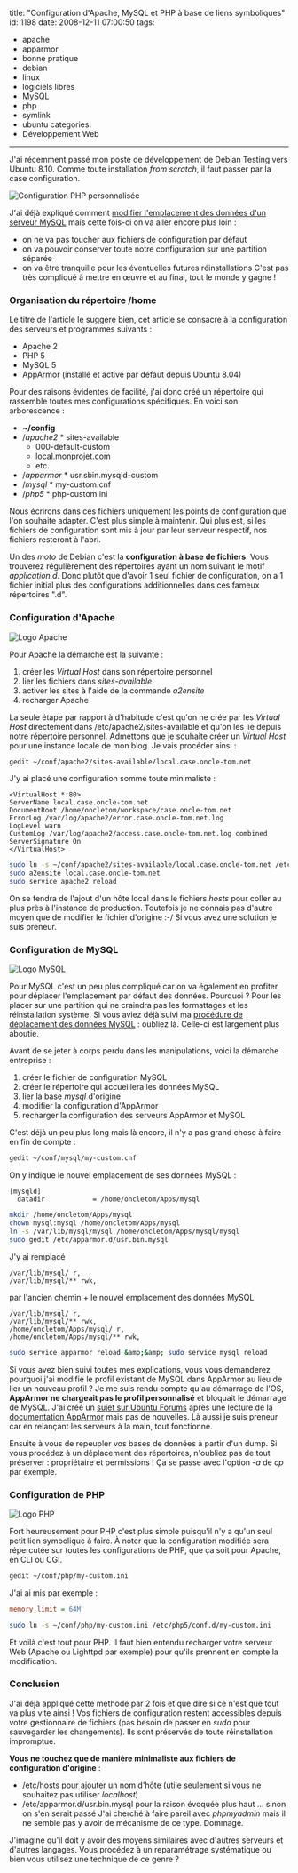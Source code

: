 title: "Configuration d'Apache, MySQL et PHP à base de liens symboliques"
id: 1198
date: 2008-12-11 07:00:50
tags:
- apache
- apparmor
- bonne pratique
- debian
- linux
- logiciels libres
- MySQL
- php
- symlink
- ubuntu
categories:
- Développement Web
---

J'ai récemment passé mon poste de développement de Debian Testing vers Ubuntu 8.10\. Comme toute installation _from scratch_, il faut passer par la case configuration.

![](https://oncletom.io/images/2008/12/php-custom.png "Configuration PHP personnalisée")

J'ai déjà expliqué comment [modifier l'emplacement des données d'un serveur MySQL](https://oncletom.io/2008/05/04/modifier-emplacement-donnees-serveur-mysql/) mais cette fois-ci on va aller encore plus loin :

*   on ne va pas toucher aux fichiers de configuration par défaut
*   on va pouvoir conserver toute notre configuration sur une partition séparée
*   on va être tranquille pour les éventuelles futures réinstallations
C'est pas très compliqué à mettre en œuvre et au final, tout le monde y gagne !

<!--more-->

### Organisation du répertoire /home

Le titre de l'article le suggère bien, cet article se consacre à la configuration des serveurs et programmes suivants :

*   Apache 2
*   PHP 5
*   MySQL 5
*   AppArmor (installé et activé par défaut depuis Ubuntu 8.04)

Pour des raisons évidentes de facilité, j'ai donc créé un répertoire qui rassemble toutes mes configurations spécifiques. En voici son arborescence :

*   **~/config**
  *   /_apache2_
    *   sites-available
      *   000-default-custom
      *   local.monprojet.com
      *   etc.
  *   /_apparmor_
    *   usr.sbin.mysqld-custom
  *   /_mysql_
    *   my-custom.cnf
  *   /_php5_
    *   php-custom.ini

Nous écrirons dans ces fichiers uniquement les points de configuration que l'on souhaite adapter. C'est plus simple à maintenir. Qui plus est, si les fichiers de configuration sont mis à jour par leur serveur respectif, nos fichiers resteront à l'abri.

Un des _moto_ de Debian c'est la **configuration à base de fichiers**. Vous trouverez régulièrement des répertoires ayant un nom suivant le motif _application.d_. Donc plutôt que d'avoir 1 seul fichier de configuration, on a 1 fichier initial plus des configurations additionnelles dans ces fameux répertoires ".d".

### Configuration d'Apache

![](https://oncletom.io/images/2008/12/apache-logo.gif "Logo Apache")

Pour Apache la démarche est la suivante :

1.  créer les _Virtual Host_ dans son répertoire personnel
2.  lier les fichiers dans _sites-available_
3.  activer les sites à l'aide de la commande _a2ensite_
4.  recharger Apache

La seule étape par rapport à d'habitude c'est qu'on ne crée par les _Virtual Host_ directement dans /etc/apache2/sites-available et qu'on les lie depuis notre répertoire personnel.
Admettons que je souhaite créer un _Virtual Host_ pour une instance locale de mon blog. Je vais procéder ainsi :

```bash
gedit ~/conf/apache2/sites-available/local.case.oncle-tom.net
```

J'y ai placé une configuration somme toute minimaliste :

```
<VirtualHost *:80>
ServerName local.case.oncle-tom.net
DocumentRoot /home/oncletom/workspace/case.oncle-tom.net
ErrorLog /var/log/apache2/error.case.oncle-tom.net.log
LogLevel warn
CustomLog /var/log/apache2/access.case.oncle-tom.net.log combined
ServerSignature On
</VirtualHost>
```

```bash
sudo ln -s ~/conf/apache2/sites-available/local.case.oncle-tom.net /etc/apache2/sites-available/local.case.oncle-tom.net
sudo a2ensite local.case.oncle-tom.net
sudo service apache2 reload
```

On se fendra de l'ajout d'un hôte local dans le fichiers _hosts_ pour coller au plus près à l'instance de production. Toutefois je ne connais pas d'autre moyen que de modifier le fichier d'origine :-/ Si vous avez une solution je suis preneur.

### Configuration de MySQL

![](https://oncletom.io/images/2007/08/powered-by-mysql-167x86.png "Logo MySQL")

Pour MySQL c'est un peu plus compliqué car on va également en profiter pour déplacer l'emplacement par défaut des données. Pourquoi ? Pour les placer sur une partition qui ne craindra pas les formattages et les réinstallation système.
Si vous aviez déjà suivi ma [procédure de déplacement des données MySQL](https://oncletom.io/2008/05/04/modifier-emplacement-donnees-serveur-mysql/) : oubliez là. Celle-ci est largement plus aboutie.

Avant de se jeter à corps perdu dans les manipulations, voici la démarche entreprise :

1.  créer le fichier de configuration MySQL
2.  créer le répertoire qui accueillera les données MySQL
3.  lier la base _mysql_ d'origine
4.  modifier la configuration d'AppArmor
5.  recharger la configuration des serveurs AppArmor et MySQL

C'est déjà un peu plus long mais là encore, il n'y a pas grand chose à faire en fin de compte :

```bash
gedit ~/conf/mysql/my-custom.cnf
```

On y indique le nouvel emplacement de ses données MySQL :

```
[mysqld]
  datadir            = /home/oncletom/Apps/mysql
```

```bash
mkdir /home/oncletom/Apps/mysql
chown mysql:mysql /home/oncletom/Apps/mysql
ln -s /var/lib/mysql/mysql /home/oncletom/Apps/mysql/mysql
sudo gedit /etc/apparmor.d/usr.bin.mysql
```

J'y ai remplacé

```
/var/lib/mysql/ r,
/var/lib/mysql/** rwk,
```

par l'ancien chemin + le nouvel emplacement des données MySQL

```
/var/lib/mysql/ r,
/var/lib/mysql/** rwk,
/home/oncletom/Apps/mysql/ r,
/home/oncletom/Apps/mysql/** rwk,
```

```bash
sudo service apparmor reload &amp;&amp; sudo service mysql reload
```

Si vous avez bien suivi toutes mes explications, vous vous demanderez pourquoi j'ai modifié le profil existant de MySQL dans AppArmor au lieu de lier un nouveau profil ?
Je me suis rendu compte qu'au démarrage de l'OS, **AppArmor ne chargeait pas le profil personnalisé** et bloquait le démarrage de MySQL. J'ai créé un [sujet sur Ubuntu Forums](http://ubuntuforums.org/showthread.php?t=977830) après une lecture de la [documentation AppArmor](https://help.ubuntu.com/community/AppArmor) mais pas de nouvelles. Là aussi je suis preneur car en relançant les serveurs à la main, tout fonctionne.

Ensuite à vous de repeupler vos bases de données à partir d'un dump. Si vous procédez à un déplacement des répertoires, n'oubliez pas de tout préserver : propriétaire et permissions ! Ça se passe avec l'option _-a_ de _cp_ par exemple.

### Configuration de PHP

![](https://oncletom.io/images/2008/12/php.gif "Logo PHP")

Fort heureusement pour PHP c'est plus simple puisqu'il n'y a qu'un seul petit lien symbolique à faire.
À noter que la configuration modifiée sera répercutée sur toutes les configurations de PHP, que ça soit pour Apache, en CLI ou CGI.

```bash
gedit ~/conf/php/my-custom.ini
```

J'ai ai mis par exemple :
```ini
memory_limit = 64M
```

```bash
sudo ln -s ~/conf/php/my-custom.ini /etc/php5/conf.d/my-custom.ini
```

Et voilà c'est tout pour PHP. Il faut bien entendu recharger votre serveur Web (Apache ou Lighttpd par exemple) pour qu'ils prennent en compte la modification.

### Conclusion

J'ai déjà appliqué cette méthode par 2 fois et que dire si ce n'est que tout va plus vite ainsi !
Vos fichiers de configuration restent accessibles depuis votre gestionnaire de fichiers (pas besoin de passer en _sudo_ pour sauvegarder les changements). Ils sont préservés de toute réinstallation impromptue.

**Vous ne touchez que de manière minimaliste aux fichiers de configuration d'origine** :

*   /etc/hosts pour ajouter un nom d'hôte (utile seulement si vous ne souhaitez pas utiliser _localhost_)
*   /etc/apparmor.d/usr.bin.mysql pour la raison évoquée plus haut ... sinon on s'en serait passé
J'ai cherché à faire pareil avec _phpmyadmin_ mais il ne semble pas y avoir de mécanisme de ce type. Dommage.

J'imagine qu'il doit y avoir des moyens similaires avec d'autres serveurs et d'autres langages. Vous procédez à un reparamétrage systématique ou bien vous utilisez une technique de ce genre ?
